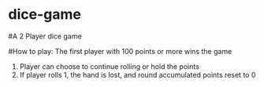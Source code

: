 # dice-game
#A 2 Player dice game

#How to play:
The first player with 100 points or more wins the game
1. Player can choose to continue rolling or hold the points
2. If player rolls 1, the hand is lost, and round accumulated points reset to 0
